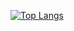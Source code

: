 
[![Top Langs](https://github-readme-stats.vercel.app/api/top-langs/?username=RaulRonald)](https://github.com/RaulRonald/github-readme-stats)
